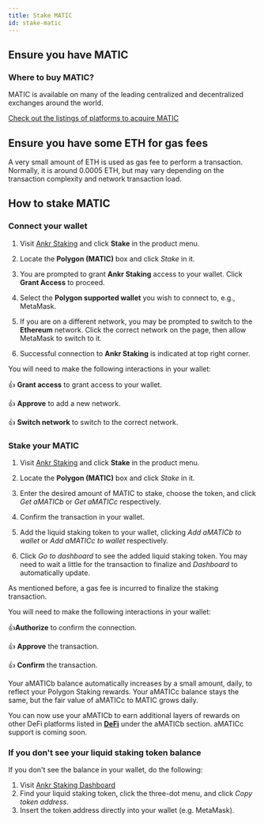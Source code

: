 ```yaml
---
title: Stake MATIC
id: stake-matic
---
```



## Ensure you have MATIC 

### Where to buy MATIC?

MATIC is available on many of the leading centralized and decentralized exchanges around the world. 

<a href="https://polygon.technology/matic-token/" target="_blank">Check out the listings of platforms to acquire MATIC</a>

## Ensure you have some ETH for gas fees

A very small amount of ETH is used as gas fee to perform a transaction. Normally, it is around 0.0005 ETH, but may vary depending on the transaction complexity and network transaction load.

## How to stake MATIC

### Connect your wallet

1. Visit [Ankr Staking](https://www.ankr.com/staking/) and click **Stake** in the product menu.

2. Locate the **Polygon (MATIC)** box and click *Stake* in it.

3. You are prompted to grant **Ankr Staking** access to your wallet. Click **Grant Access** to proceed.

4. Select the **Polygon supported wallet** you wish to connect to, e.g., MetaMask.

5. If you are on a different network, you may be prompted to switch to the **Ethereum** network. Click the correct network on the page, then allow MetaMask to switch to it.

6. Successful connection to **Ankr Staking** is indicated at top right corner.

You will need to make the following interactions in your wallet:

👍 **Grant access** to grant access to your wallet.

👍 **Approve** to add a new network.

👍 **Switch network** to switch to the correсt network.

### Stake your MATIC

1. Visit [Ankr Staking](https://www.ankr.com/staking/) and click **Stake** in the product menu. 

2. Locate the **Polygon (MATIC)** box and click *Stake* in it.

3. Enter the desired amount of MATIC to stake, choose the token, and click *Get aMATICb* or *Get aMATICc* respectively.

4. Confirm the transaction in your wallet.

5. Add the liquid staking token to your wallet, clicking *Add aMATICb to wallet* or *Add aMATICc to wallet* respectively.

6. Click *Go to dashboard* to see the added liquid staking token. You may need to wait a little for the transaction to finalize and *Dashboard* to automatically update. 

<Callout>
As mentioned before, a gas fee is incurred to finalize the staking transaction.
</Callout>

You will need to make the following interactions in your wallet:

👍**Authorize** to confirm the connection.

👍 **Approve** the transaction.

👍 **Confirm** the transaction.

<Callout>
Your aMATICb balance automatically increases by a small amount, daily, to reflect your Polygon Staking rewards. 
Your aMATICc balance stays the same, but the fair value of aMATICc to MATIC grows daily.

You can now use your aMATICb to earn additional layers of rewards on other DeFi platforms listed in [**DeFi**](https://ankr.com/staking/defi/) under the aMATICb section. aMATICc support is coming soon.
</Callout>

### If you don't see your liquid staking token balance

If you don't see the balance in your wallet, do the following:

1. Visit [Ankr Staking Dashboard](https://www.ankr.com/staking/dashboard) 
2. Find your liquid staking token, click the three-dot menu, and click *Copy token address*.
3. Insert the token address directly into your wallet (e.g. MetaMask).